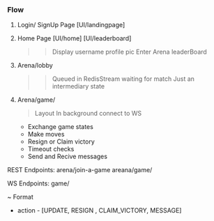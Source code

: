 

### Flow
1. Login/ SignUp Page
[UI/landingpage]

2. Home Page
    [UI/home]
    [UI/leaderboard]
    
    >> Display username profile pic
    > Enter Arena
    > leaderBoard

3. Arena/lobby
    >> Queued in RedisStream waiting for match
    Just an intermediary state

4. Arena/game/<gameId>
    > Layout
    > In background connect to WS
    * Exchange game states
    * Make moves
    * Resign or Claim victory
    * Timeout checks
    * Send and Recive messages


REST Endpoints:
arena/join-a-game
areana/game/<gameId>

WS Endpoints:
game/<gameId>

~ Format
* action - [UPDATE, RESIGN , CLAIM_VICTORY, MESSAGE]